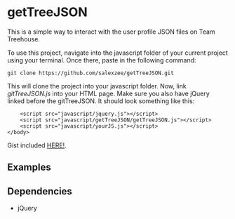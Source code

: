 # getTreeJSON
This is a simple way to interact with the user profile JSON files on Team Treehouse.

To use this project, navigate into the javascript folder of your current project using your terminal. Once there, paste in the following command:

`git clone https://github.com/salexzee/getTreeJSON.git`

This will clone the project into your javascript folder. Now, link *gitTreeJSON.js* into your HTML page. Make sure you also have jQuery linked before the gitTreeJSON. It should look something like this:

```
	<script src="javascript/jquery.js"></script>
	<script src="javascript/getTreeJSON/getTreeJSON.js"></script>
	<script src="javascript/yourJS.js"></script>
</body>
```



Gist included [HERE!](https://gist.github.com/salexzee/71af99b14c25c78e33ba).

Examples
-----------





Dependencies
-----------
* jQuery
